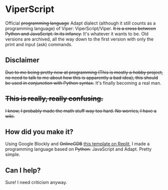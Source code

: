 # ViperScript
Official ~~programming language~~ Adapt dialect (although it still counts as a programming language) of Viper: ViperScript/Viper. ~~It is a cross between Python and JavaScript. In its infancy.~~ It's whatever it wants to be.
Old versions are archived, all the way down to the first version with only the print and input (ask) commands.
## Disclaimer
~~Due to me being pretty new at programming (This is mostly a hobby project, no need to talk to me about how this is apparently a bad idea), this should be used *in conjunction* with Python syntax.~~ It's finally becoming a real man.
## ~~This is really, really confusing.~~
~~I know, I probably made the math stuff way too hard. No worries, I have a wiki.~~
## How did you make it?
Using Google Blockly and ~~OnlineGDB~~ [this template on Replit](https://replit.com/talk/templates/Programming-Language-Template/33930), I made a programming language based on ~~Python.~~ JavaScript and Adapt. Pretty simple.
## Can I help?
Sure! I need criticism anyway.
